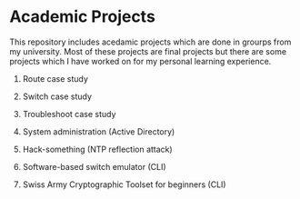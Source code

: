 # Academic Projects
This repository includes acedamic projects which are done in grourps from my university. Most of these projects are final projects but there are some projects which I have worked on for my personal learning experience. 
 
1. Route case study 

2. Switch case study 

3. Troubleshoot case study

4. System administration (Active Directory)

5. Hack-something (NTP reflection attack)

6. Software-based switch emulator (CLI)

7. Swiss Army Cryptographic Toolset for beginners (CLI)


 
 
